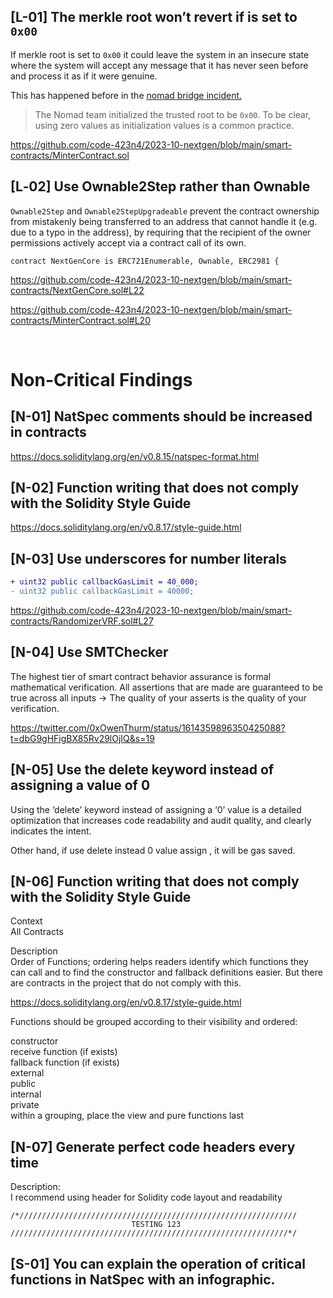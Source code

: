 ## \[L-01\] The merkle root won’t revert if is set to `0x00`

If merkle root is set to `0x00` it could leave the system in an insecure state where the system will accept any message that it has never seen before and process it as if it were genuine.

This has happened before in the [<ins>nomad bridge incident</ins>.](https://medium.com/numen-cyber-labs/nomadic-bridge-attack-incident-analysis-94716b93fa61)

> The Nomad team initialized the trusted root to be `0x00`. To be clear, using zero values as initialization values is a common practice.

https://github.com/code-423n4/2023-10-nextgen/blob/main/smart-contracts/MinterContract.sol

## \[L‑02\] Use Ownable2Step rather than Ownable

`Ownable2Step` and `Ownable2StepUpgradeable` prevent the contract ownership from mistakenly being transferred to an address that cannot handle it (e.g. due to a typo in the address), by requiring that the recipient of the owner permissions actively accept via a contract call of its own.

```
contract NextGenCore is ERC721Enumerable, Ownable, ERC2981 {
```

https://github.com/code-423n4/2023-10-nextgen/blob/main/smart-contracts/NextGenCore.sol#L22

https://github.com/code-423n4/2023-10-nextgen/blob/main/smart-contracts/MinterContract.sol#L20

&nbsp;

# Non-Critical Findings

## \[N-01\] NatSpec comments should be increased in contracts

https://docs.soliditylang.org/en/v0.8.15/natspec-format.html

## \[N-02\] Function writing that does not comply with the Solidity Style Guide

https://docs.soliditylang.org/en/v0.8.17/style-guide.html

## \[N-03\] Use underscores for number literals

```diff
+ uint32 public callbackGasLimit = 40_000;
- uint32 public callbackGasLimit = 40000;
```

https://github.com/code-423n4/2023-10-nextgen/blob/main/smart-contracts/RandomizerVRF.sol#L27

## \[N-04\] Use SMTChecker

The highest tier of smart contract behavior assurance is formal mathematical verification. All assertions that are made are guaranteed to be true across all inputs → The quality of your asserts is the quality of your verification.

https://twitter.com/0xOwenThurm/status/1614359896350425088?t=dbG9gHFigBX85Rv29lOjIQ&s=19

## \[N-05\] Use the delete keyword instead of assigning a value of 0

Using the ‘delete’ keyword instead of assigning a ‘0’ value is a detailed optimization that increases code readability and audit quality, and clearly indicates the intent.

Other hand, if use delete instead 0 value assign , it will be gas saved.

## \[N-06\] Function writing that does not comply with the Solidity Style Guide

Context  
All Contracts

Description  
Order of Functions; ordering helps readers identify which functions they can call and to find the constructor and fallback definitions easier. But there are contracts in the project that do not comply with this.

https://docs.soliditylang.org/en/v0.8.17/style-guide.html

Functions should be grouped according to their visibility and ordered:

constructor  
receive function (if exists)  
fallback function (if exists)  
external  
public  
internal  
private  
within a grouping, place the view and pure functions last

## \[N-07\] Generate perfect code headers every time

Description:  
I recommend using header for Solidity code layout and readability

```
/*//////////////////////////////////////////////////////////////
                           TESTING 123
//////////////////////////////////////////////////////////////*/
```

## \[S-01\] You can explain the operation of critical functions in NatSpec with an infographic.